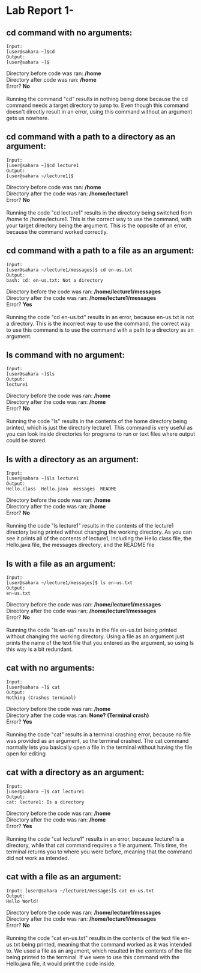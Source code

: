 # Lab Report 1-


## cd command with no arguments:
```
Input:
[user@sahara ~]$cd
Output:
[user@sahara ~]$
```
Directory before code was ran: **/home** <br>
Directory after code was ran: **/home** <br>
Error? **No** <br>
<br>
Running the command "cd" results in nothing being done because the cd command needs a target directory to jump to. Even though this command doesn't directly result in an error, using this command without an argument gets us nowhere. 

## cd command with a path to a directory as an argument:
```
Input:
[user@sahara ~]$cd lecture1
Output:
[user@sahara ~/lecture1]$
```
Directory before code was ran: **/home** <br>
Directory after the code was ran: **/home/lecture1** <br>
Error? **No** <br>
<br>
Running the code "cd lecture1" results in the directory being switched from /home to /home/lecture1. This is the correct way to use the command, with your target directory being the argument. This is the opposite of an error, because the command worked correctly. 

## cd command with a path to a file as an argument:
```
Input:
[user@sahara ~/lecture1/messages]$ cd en-us.txt
Output:
bash: cd: en-us.txt: Not a directory
```
Directory before the code was ran: **/home/lecture1/messages** <br>
Directory after the code was ran: **/home/lecture1/messages** <br>
Error? **Yes** <br>
<br>
Running the code "cd en-us.txt" results in an error, because en-us.txt is not a directory. This is the incorrect way to use the command, the correct way to use this command is to use the command with a path to a directory as an argument. 

## ls command with no argument:
```
Input:
[user@sahara ~]$ls
Output:
lecture1
```
Directory before the code was ran: **/home** <br>
Directory after the code was ran: **/home** <br>
Error? **No** <br>
<br>
Running the code "ls" results in the contents of the home directory being printed, which is just the directory lecture1. This command is very useful as you can look inside directories for programs to run or text files where output could be stored. 

## ls with a directory as an argument:
```
Input:
[user@sahara ~]$ls lecture1
Output:
Hello.class  Hello.java  messages  README
```
Directory before the code was ran: **/home** <br>
Directory after the code was ran: **/home** <br>
Error? **No** <br>
<br>
Running the code "ls lecture1" results in the contents of the lecture1 directory being printed without changing the working directory. As you can see it prints all of the contents of lecture1, including the Hello.class file, the Hello.java file, the messages directory, and the README file

## ls with a file as an argument: 
```
Input:
[user@sahara ~/lecture1/messages]$ ls en-us.txt
Output:
en-us.txt
```
Directory before the code was ran: **/home/lecture1/messages** <br>
Directory after the code was ran: **/home/lecture1/messages** <br>
Error? **No** <br>
<br>
Running the code "ls en-us" results in the file en-us.txt being printed without changing the working directory. Using a file as an argument just prints the name of the text file that you entered as the argument, so using ls this way is a bit redundant. 

## cat with no arguments:
```
Input:
[user@sahara ~]$ cat
Output:
Nothing (Crashes terminal)
```
Directory before the code was ran: **/home** <br>
Directory after the code was ran: **None? (Terminal crash)** <br>
Error? **Yes** <br>
<br>
Running the code "cat" results in a terminal crashing error, because no file was provided as an argument, so the terminal crashed. The cat command normally lets you basically open a file in the terminal without having the file open for editing 

## cat with a directory as an argument: 
```
Input:
[user@sahara ~]$ cat lecture1
Output:
cat: lecture1: Is a directory
```
Directory before the code was ran: **/home** <br>
Directory after the code was ran: **/home** <br>
Error? **Yes** <br>
<br>
Running the code "cat lecture1" results in an error, because lecture1 is a directory, while that cat command requires a file argument. This time, the terminal returns you to where you were before, meaning that the command did not work as intended.

## cat with a file as an argument: 
```
Input: [user@sahara ~/lecture1/messages]$ cat en-us.txt
Output:
Hello World!
```
Directory before the code was ran: **/home/lecture1/messages** <br>
Directory after the code was ran: **/home/lecture1/messages** <br>
Error? **No** <br>
<br>
Running the code "cat en-us.txt" results in the contents of the text file en-us.txt being printed, meaning that the command worked as it was intended to. We used a file as an argument, which resulted in the contents of the file being printed to the terminal. If we were to use this command with the Hello.java file, it would print the code inside. 
